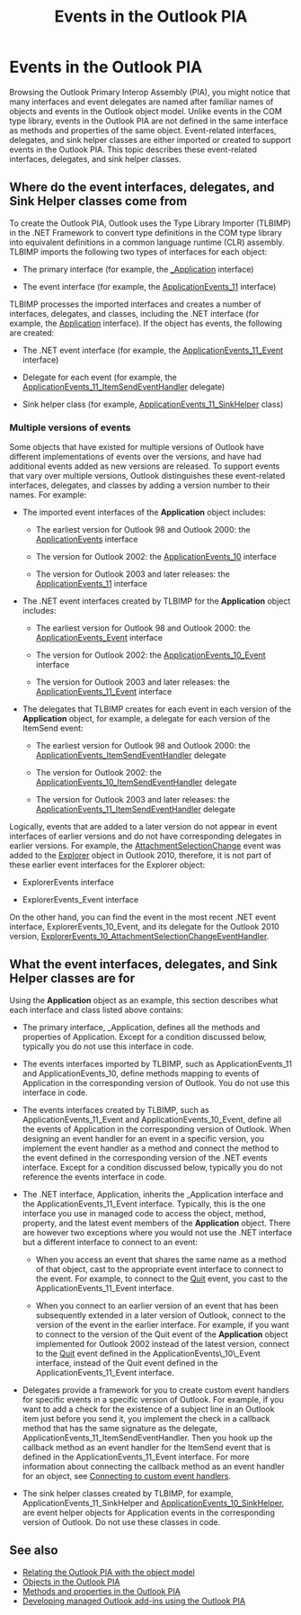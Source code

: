﻿---
title: Events in the Outlook PIA
TOCTitle: Events in the Outlook PIA
ms:assetid: 1f9eafb3-6645-4e27-81fa-5d73bf94ae40
ms:mtpsurl: https://msdn.microsoft.com/library/office/bb644571(v=office.15)
ms:contentKeyID: 55119782
ms.date: 07/24/2014
mtps_version: v=office.15
---

# Events in the Outlook PIA

Browsing the Outlook Primary Interop Assembly (PIA), you might notice that many interfaces and event delegates are named after familiar names of objects and events in the Outlook object model. Unlike events in the COM type library, events in the Outlook PIA are not defined in the same interface as methods and properties of the same object. Event-related interfaces, delegates, and sink helper classes are either imported or created to support events in the Outlook PIA. This topic describes these event-related interfaces, delegates, and sink helper classes.

## Where do the event interfaces, delegates, and Sink Helper classes come from

To create the Outlook PIA, Outlook uses the Type Library Importer (TLBIMP) in the .NET Framework to convert type definitions in the COM type library into equivalent definitions in a common language runtime (CLR) assembly. TLBIMP imports the following two types of interfaces for each object:

  - The primary interface (for example, the [\_Application](https://msdn.microsoft.com/library/bb611255\(v=office.15\)) interface)

  - The event interface (for example, the [ApplicationEvents\_11](https://msdn.microsoft.com/library/bb609229\(v=office.15\)) interface)

TLBIMP processes the imported interfaces and creates a number of interfaces, delegates, and classes, including the .NET interface (for example, the [Application](https://msdn.microsoft.com/library/bb646615\(v=office.15\)) interface). If the object has events, the following are created:

  - The .NET event interface (for example, the [ApplicationEvents\_11\_Event](https://msdn.microsoft.com/library/bb622725\(v=office.15\)) interface)

  - Delegate for each event (for example, the [ApplicationEvents\_11\_ItemSendEventHandler](https://msdn.microsoft.com/library/bb610818\(v=office.15\)) delegate)

  - Sink helper class (for example, [ApplicationEvents\_11\_SinkHelper](https://msdn.microsoft.com/library/bb609842\(v=office.15\)) class)

### Multiple versions of events

Some objects that have existed for multiple versions of Outlook have different implementations of events over the versions, and have had additional events added as new versions are released. To support events that vary over multiple versions, Outlook distinguishes these event-related interfaces, delegates, and classes by adding a version number to their names. For example:

  - The imported event interfaces of the **Application** object includes:
    
      - The earliest version for Outlook 98 and Outlook 2000: the [ApplicationEvents](https://msdn.microsoft.com/library/bb644093\(v=office.15\)) interface
    
      - The version for Outlook 2002: the [ApplicationEvents\_10](https://msdn.microsoft.com/library/bb647702\(v=office.15\)) interface
    
      - The version for Outlook 2003 and later releases: the [ApplicationEvents\_11](https://msdn.microsoft.com/library/bb609229\(v=office.15\)) interface

  - The .NET event interfaces created by TLBIMP for the **Application** object includes:
    
      - The earliest version for Outlook 98 and Outlook 2000: the [ApplicationEvents\_Event](https://msdn.microsoft.com/library/bb609380\(v=office.15\)) interface
    
      - The version for Outlook 2002: the [ApplicationEvents\_10\_Event](https://msdn.microsoft.com/library/bb610098\(v=office.15\)) interface
    
      - The version for Outlook 2003 and later releases: the [ApplicationEvents\_11\_Event](https://msdn.microsoft.com/library/bb622725\(v=office.15\)) interface

  - The delegates that TLBIMP creates for each event in each version of the **Application** object, for example, a delegate for each version of the ItemSend event:
    
      - The earliest version for Outlook 98 and Outlook 2000: the [ApplicationEvents\_ItemSendEventHandler](https://msdn.microsoft.com/library/bb622515\(v=office.15\)) delegate
    
      - The version for Outlook 2002: the [ApplicationEvents\_10\_ItemSendEventHandler](https://msdn.microsoft.com/library/bb646436\(v=office.15\)) delegate
    
      - The version for Outlook 2003 and later releases: the [ApplicationEvents\_11\_ItemSendEventHandler](https://msdn.microsoft.com/library/bb610818\(v=office.15\)) delegate

Logically, events that are added to a later version do not appear in event interfaces of earlier versions and do not have corresponding delegates in earlier versions. For example, the [AttachmentSelectionChange](https://msdn.microsoft.com/library/ff184926\(v=office.15\)) event was added to the [Explorer](https://msdn.microsoft.com/library/bb623678\(v=office.15\)) object in Outlook 2010, therefore, it is not part of these earlier event interfaces for the Explorer object:

  - ExplorerEvents interface

  - ExplorerEvents\_Event interface

On the other hand, you can find the event in the most recent .NET event interface, ExplorerEvents\_10\_Event, and its delegate for the Outlook 2010 version, [ExplorerEvents\_10\_AttachmentSelectionChangeEventHandler](https://msdn.microsoft.com/library/ff185177\(v=office.15\)).

## What the event interfaces, delegates, and Sink Helper classes are for

Using the **Application** object as an example, this section describes what each interface and class listed above contains:

  - The primary interface, \_Application, defines all the methods and properties of Application. Except for a condition discussed below, typically you do not use this interface in code.

  - The events interfaces imported by TLBIMP, such as ApplicationEvents\_11 and ApplicationEvents\_10, define methods mapping to events of Application in the corresponding version of Outlook. You do not use this interface in code.

  - The events interfaces created by TLBIMP, such as ApplicationEvents\_11\_Event and ApplicationEvents\_10\_Event, define all the events of Application in the corresponding version of Outlook. When designing an event handler for an event in a specific version, you implement the event handler as a method and connect the method to the event defined in the corresponding version of the .NET events interface. Except for a condition discussed below, typically you do not reference the events interface in code.

  - The .NET interface, Application, inherits the \_Application interface and the ApplicationEvents\_11\_Event interface. Typically, this is the one interface you use in managed code to access the object, method, property, and the latest event members of the **Application** object. There are however two exceptions where you would not use the .NET interface but a different interface to connect to an event:
    
      - When you access an event that shares the same name as a method of that object, cast to the appropriate event interface to connect to the event. For example, to connect to the [Quit](https://msdn.microsoft.com/library/bb622595\(v=office.15\)) event, you cast to the ApplicationEvents\_11\_Event interface.
    
      - When you connect to an earlier version of an event that has been subsequently extended in a later version of Outlook, connect to the version of the event in the earlier interface. For example, if you want to connect to the version of the Quit event of the **Application** object implemented for Outlook 2002 instead of the latest version, connect to the [Quit](https://msdn.microsoft.com/library/bb609660\(v=office.15\)) event defined in the ApplicationEvents\_10\_Event interface, instead of the Quit event defined in the ApplicationEvents\_11\_Event interface.

  - Delegates provide a framework for you to create custom event handlers for specific events in a specific version of Outlook. For example, if you want to add a check for the existence of a subject line in an Outlook item just before you send it, you implement the check in a callback method that has the same signature as the delegate, ApplicationEvents\_11\_ItemSendEventHandler. Then you hook up the callback method as an event handler for the ItemSend event that is defined in the ApplicationEvents\_11\_Event interface. For more information about connecting the callback method as an event handler for an object, see [Connecting to custom event handlers](connecting-to-custom-event-handlers.md).

  - The sink helper classes created by TLBIMP, for example, ApplicationEvents\_11\_SinkHelper and [ApplicationEvents\_10\_SinkHelper](https://msdn.microsoft.com/library/bb644070\(v=office.15\)), are event helper objects for Application events in the corresponding version of Outlook. Do not use these classes in code.

## See also

- [Relating the Outlook PIA with the object model](relating-the-outlook-pia-with-the-object-model.md)
- [Objects in the Outlook PIA](objects-in-the-outlook-pia.md)
- [Methods and properties in the Outlook PIA](methods-and-properties-in-the-outlook-pia.md)
- [Developing managed Outlook add-ins using the Outlook PIA](developing-managed-outlook-add-ins-using-the-outlook-pia.md)


